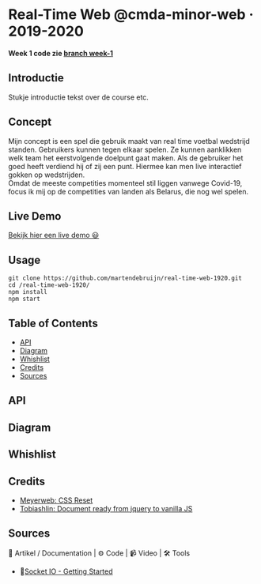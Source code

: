 # Real-Time Web @cmda-minor-web · 2019-2020

**Week 1 code zie [branch week-1](#)**

## Introductie

Stukje introductie tekst over de course etc.

## Concept

Mijn concept is een spel die gebruik maakt van real time voetbal wedstrijd standen. Gebruikers kunnen tegen elkaar spelen. Ze kunnen aanklikken welk team het eerstvolgende doelpunt gaat maken. Als de gebruiker het goed heeft verdiend hij of zij een punt. Hiermee kan men live interactief gokken op wedstrijden.
\
Omdat de meeste competities momenteel stil liggen vanwege Covid-19, focus ik mij op de competities van landen als Belarus, die nog wel spelen.

<!-- Zie de [wiki](https://github.com/martendebruijn/real-time-web-1920/wiki) voor een uitgebreidere uitleg. -->

## Live Demo

[Bekijk hier een live demo 😃](#)

## Usage

```
git clone https://github.com/martendebruijn/real-time-web-1920.git
cd /real-time-web-1920/
npm install
npm start
```

## Table of Contents

- [API](#Api)
- [Diagram](#diagram)
- [Whishlist](#Whishlist)
- [Credits](#Credits)
- [Sources](#Sources)

## API

## Diagram

## Whishlist

## Credits

- [Meyerweb: CSS Reset](http://meyerweb.com/eric/tools/css/reset/)
- [Tobiashlin: Document ready from jquery to vanilla JS](https://tobiasahlin.com/blog/move-from-jquery-to-vanilla-javascript/#document-ready)

## Sources

📖 Artikel / Documentation | ⚙️ Code | 📹 Video | 🛠 Tools

- 📖[Socket IO - Getting Started](https://socket.io/get-started/chat/)

